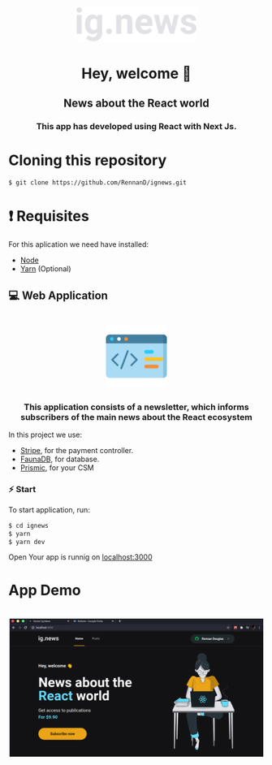 <h1 align="center" >
    <img src="./.github/logo.svg" width = "240px">
</h1>

<h1 align="center"> Hey, welcome 👏 </h1>

<h2 align="center"> 
    News about the React world
</h2>

<h3 align="center">
  This app has developed using React with Next Js.
</h3>

# Cloning this repository

```
$ git clone https://github.com/RennanD/ignews.git
```

# ❗️ Requisites

For this aplication we need have installed:

- [Node](https://nodejs.org/en/)
- [Yarn](https://yarnpkg.com/lang/en/) (Optional)

## 💻 Web Application

<h1 align="center">
    <img alt="WebApp" src="./.github/code.svg" width = "120px">
</h1>

<h3 align="center">
This application consists of a newsletter, which informs subscribers of the main news about the React ecosystem
</h3>

<p>
  In this project we use:
</p>

- [Stripe](https://stripe.com/br), for the payment controller.
- [FaunaDB](https://fauna.com/), for database.
- [Prismic](https://prismic.io/), for your CSM

### ⚡️ Start

To start application, run:

```
$ cd ignews
$ yarn
$ yarn dev
```

Open Your app is runnig on [localhost:3000](http://localhost:3000)

# App Demo

<h1 align="center">
    <img alt = "Web app" src = "./.github/hero.png" width = "500px" />
</h1>

